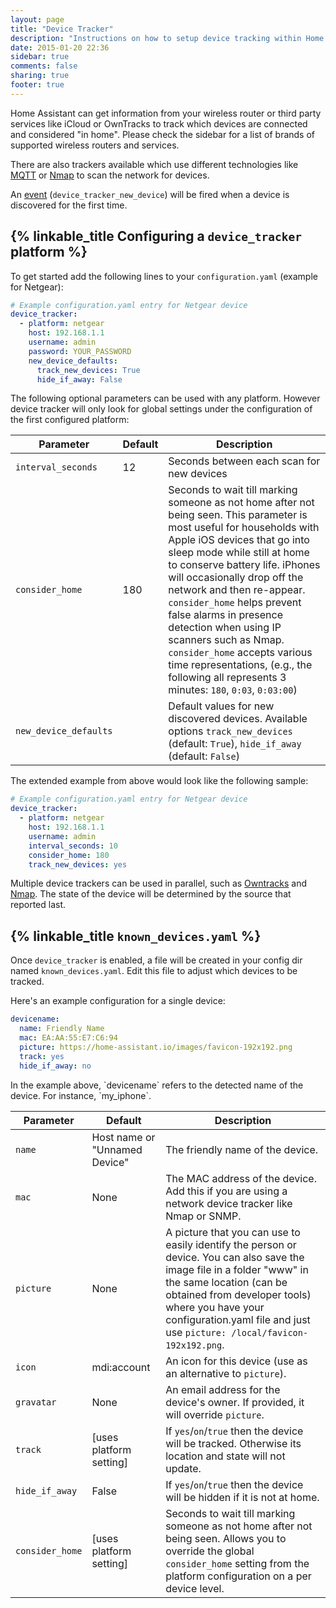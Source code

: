```yaml
---
layout: page
title: "Device Tracker"
description: "Instructions on how to setup device tracking within Home Assistant."
date: 2015-01-20 22:36
sidebar: true
comments: false
sharing: true
footer: true
---
```


Home Assistant can get information from your wireless router or third party services like iCloud or OwnTracks to track which devices are connected and considered "in home". Please check the sidebar for a list of  brands of supported wireless routers and services.

There are also trackers available which use different technologies like [MQTT](/components/mqtt/) or [Nmap](/components/device_tracker.nmap_tracker/) to scan the network for devices.

An [event](/getting-started/automation-trigger/#event-trigger) (`device_tracker_new_device`) will be fired when a device is discovered for the first time. 

## {% linkable_title Configuring a `device_tracker` platform %}

To get started add the following lines to your `configuration.yaml` (example for Netgear):

```yaml
# Example configuration.yaml entry for Netgear device
device_tracker:
  - platform: netgear
    host: 192.168.1.1
    username: admin
    password: YOUR_PASSWORD
    new_device_defaults:
      track_new_devices: True
      hide_if_away: False

```

The following optional parameters can be used with any platform. However device tracker will only look for global settings under the configuration of the first configured platform:

| Parameter           | Default | Description                                                                                                                                                                                                                                                                                                                                                                               |
|----------------------|---------|-------------------------------------------------------------------------------------------------------------------------------------------------------------------------------------------------------------------------------------------------------------------------------------------------------------------------------------------------------------------------------------------|
| `interval_seconds`   | 12      | Seconds between each scan for new devices                                                                                                                                                                                                                                                                                                                                                 |
| `consider_home`      | 180     | Seconds to wait till marking someone as not home after not being seen. This parameter is most useful for households with Apple iOS devices that go into sleep mode while still at home to conserve battery life. iPhones will occasionally drop off the network and then re-appear. `consider_home` helps prevent false alarms in presence detection when using IP scanners such as Nmap. `consider_home` accepts various time representations, (e.g., the following all represents 3 minutes: `180`, `0:03`, `0:03:00`)  |
| `new_device_defaults`|         | Default values for new discovered devices. Available options `track_new_devices` (default: `True`), `hide_if_away` (default: `False`)                                                                                                                                                                                                                                                     |

The extended example from above would look like the following sample:

```yaml
# Example configuration.yaml entry for Netgear device
device_tracker:
  - platform: netgear
    host: 192.168.1.1
    username: admin
    interval_seconds: 10
    consider_home: 180
    track_new_devices: yes
```

Multiple device trackers can be used in parallel, such as [Owntracks](/components/device_tracker.owntracks/#using-owntracks-with-other-device-trackers) and [Nmap](/components/device_tracker.nmap_tracker/). The state of the device will be determined by the source that reported last.

## {% linkable_title `known_devices.yaml` %}

Once `device_tracker` is enabled, a file will be created in your config dir named `known_devices.yaml`. Edit this file to adjust which devices to be tracked.

Here's an example configuration for a single device:

```yaml
devicename:
  name: Friendly Name
  mac: EA:AA:55:E7:C6:94
  picture: https://home-assistant.io/images/favicon-192x192.png
  track: yes
  hide_if_away: no
```

<p class='note warning'>
  In the example above, `devicename` refers to the detected name of the device.  For instance, `my_iphone`.
</p>

| Parameter      | Default                       | Description                                                                                             |
|----------------|-------------------------------|---------------------------------------------------------------------------------------------------------|
| `name`         | Host name or "Unnamed Device" | The friendly name of the device.                                                                         |
| `mac`          | None                          | The MAC address of the device. Add this if you are using a network device tracker like Nmap or SNMP.     |
| `picture`      | None                          | A picture that you can use to easily identify the person or device. You can also save the image file in a folder "www" in the same location (can be obtained from developer tools) where you have your configuration.yaml file and just use `picture: /local/favicon-192x192.png`.                                      |
| `icon`         | mdi:account                   | An icon for this device (use as an alternative to `picture`).                           |
| `gravatar`     | None                          | An email address for the device's owner. If provided, it will override `picture`.                        |
| `track`        | [uses platform setting]       | If  `yes`/`on`/`true` then the device will be tracked. Otherwise its location and state will not update. |
| `hide_if_away` | False                         | If `yes`/`on`/`true` then the device will be hidden if it is not at home.                                |
| `consider_home` | [uses platform setting]      | Seconds to wait till marking someone as not home after not being seen. Allows you to override the global `consider_home` setting from the platform configuration on a per device level.                                 |
